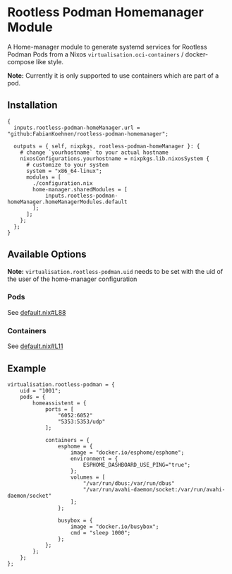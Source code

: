 # Rootless Podman Homemanager Module

A Home-manager module to generate systemd services for Rootless Podman Pods from a Nixos `virtualisation.oci-containers` / docker-compose like style.

__Note:__ Currently it is only supported to use containers which are part of a pod.

## Installation
```
{
  inputs.rootless-podman-homeManager.url = "github:FabianKoehnen/rootless-podman-homemanager";

  outputs = { self, nixpkgs, rootless-podman-homeManager }: {
    # change `yourhostname` to your actual hostname
    nixosConfigurations.yourhostname = nixpkgs.lib.nixosSystem {
      # customize to your system
      system = "x86_64-linux";
      modules = [
        ./configuration.nix
        home-manager.sharedModules = [
            inputs.rootless-podman-homeManager.homeManagerModules.default
        ];
      ];
    };
  };
}
```

## Available Options
__Note:__ `virtualisation.rootless-podman.uid` needs to be set with the uid of the user of the home-manager configuration
### Pods
See [default.nix#L88](default.nix#L88)
### Containers
See [default.nix#L11](default.nix#L11)


## Example
```
virtualisation.rootless-podman = {
    uid = "1001";
    pods = {
        homeassistent = {
            ports = [
                "6052:6052"
                "5353:5353/udp"
            ];

            containers = {
                esphome = {
                    image = "docker.io/esphome/esphome";
                    environment = {
                        ESPHOME_DASHBOARD_USE_PING="true";
                    };
                    volumes = [
                        "/var/run/dbus:/var/run/dbus"
                        "/var/run/avahi-daemon/socket:/var/run/avahi-daemon/socket"
                    ];
                };

                busybox = {
                    image = "docker.io/busybox";
                    cmd = "sleep 1000";
                };
            };
        };
    };
};
```